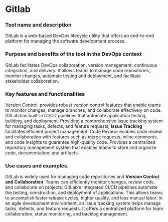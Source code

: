 # Gitlab

### Tool name and description
GitLab is a web-based DevOps lifecycle utility that offers an end-to-end platform for managing the software development process.


### Purpose and benefits of the tool in the DevOps context
GitLab facilitates DevOps collaboration, version management, continuous integration, and delivery. It allows teams to manage code repositories, monitor changes, automate testing and deployment, and facilitate stakeholder collaboration.

### Key features and functionalities
Version Control: provides robust version control features that enable teams to monitor changes, manage branches, and collaborate effectively on code.
GitLab has built-in CI/CD pipelines that automate application testing, building, and deployment.
Providing a comprehensive issue tracking system for managing tasks, defects, and feature requests, **Issue Tracking** facilitates efficient project management.
Code Review: enables code review and collaboration with features such as merge requests, inline comments, and code insights to guarantee high-quality code.
Provides a centralized repository management system that enables teams to store and organize code, documentation, and artifacts.

### Use cases and examples.
GitLab is widely used for managing code repositories and **Version Control and Collaboration**. Teams can efficiently monitor changes, review code, and collaborate on projects.
GitLab's integrated CI/CD pipelines automate the testing, construction, and deployment of applications. This allows teams to accomplish faster release cycles, higher quality, and less manual labor.
In an agile development environment, an issue tracking system helps manage tasks, defects, and feature requests. It offers a centralized platform for team collaboration, status monitoring, and backlog management.